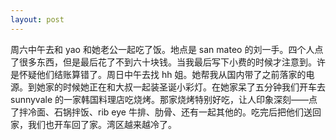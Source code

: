 ```yaml
---
layout: post
---
```


周六中午去和 yao 和她老公一起吃了饭。地点是 san mateo 的刘一手。四个人点了很多东西，但是最后花了不到六十块钱。当我最后写下小费的时候才注意到。许是怀疑他们结账算错了。周日中午去找 hh 姐。她帮我从国内带了之前落家的电源。到她家的时候她正在和大叔一起装圣诞小彩灯。在她家呆了五分钟我们开车去 sunnyvale 的一家韩国料理店吃烧烤。那家烧烤特别好吃，让人印象深刻——点了拌冷面、石锅拌饭、rib eye 牛排、肋骨、还有一起其他的。吃完后把他们送回家，我们也开车回了家。湾区越来越冷了。
